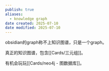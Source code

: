```yaml
---
publish: true
aliases:
  - knowledge graph
date created: 2025-07-10
date modified: 2025-07-10
---
```


obsidian的graph称不上知识图谱，只是一个graph。

真正的知识图谱，包含[[Cards/三元组]]。

有机会玩玩[[Cards/neo4j - 图数据库]]。

